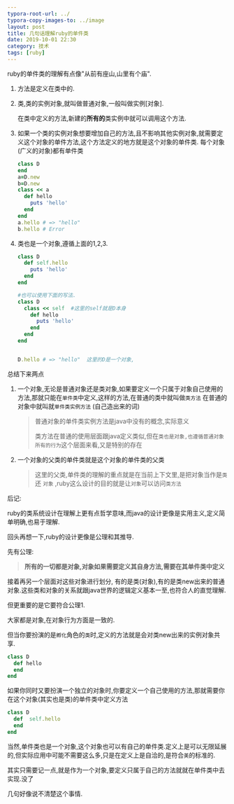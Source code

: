 ```yaml
---
typora-root-url: ../
typora-copy-images-to: ../image
layout: post
title: 几句话理解ruby的单件类
date: 2019-10-01 22:30
category: 技术
tags: [ruby]
---
```




ruby的单件类的理解有点像"从前有座山,山里有个庙".



1. 方法是定义在类中的.

2. 类,类的实例对象,就叫做普通对象,一般叫做实例[对象]. 

   在类中定义的方法,新建的**所有的**类实例中就可以调用这个方法.

3. 如果一个类的实例对象想要增加自己的方法,且不影响其他实例对象,就需要定义这个对象的单件方法,这个方法定义的地方就是这个对象的单件类. 每个对象(广义的对象)都有单件类

   ```ruby
   class D
   end
   a=D.new
   b=D.new
   class << a
     def hello
       puts 'hello'
     end
   end
   a.hello # => "hello"
   b.hello # Error
   ```

4. 类也是一个对象,遵循上面的1,2,3.

   ```ruby
   class D
     def self.hello
       puts 'hello'
     end
   end
   
   #也可以使用下面的写法.
   class D
     class << self  #这里的self就是D本身
       def hello
         puts 'hello'
       end
     end
   end
   
   
   D.hello # => "hello"  这里的D是一个对象,
   
   ```

   

总结下来两点

1. 一个对象,无论是普通对象还是类对象,如果要定义一个只属于对象自己使用的方法,那就只能在`单件类`中定义,这样的方法,在普通的类中就叫做`类方法` 在普通的对象中就叫就`单件类实例方法` (自己造出来的词)

   > 普通对象的单件类实例方法是java中没有的概念,实际意义
   >
   > 类方法在普通的使用层面跟java定义类似,但在`类也是对象,也遵循普通对象所有的行为`这个层面来看,又是特别的存在

2. 一个对象的父类的单件类就是这个对象的单件类的父类

   >这里的父类,单件类的理解的重点就是在当前上下文里,是把对象当作是`类`还 `对象` ,ruby这么设计的目的就是让`对象`可以访问`类方法`



后记:

ruby的类系统设计在理解上更有点哲学意味,而java的设计更像是实用主义,定义简单明确,也易于理解.

回头再想一下,ruby的设计更像是公理和其推导.

先有公理:

> **所有的一切都是对象,对象如果需要定义其自身方法,需要在其单件类中定义**

接着再另一个层面对这些对象进行划分, 有的是类(对象),有的是类new出来的普通对象.这些类和对象的关系就跟java世界的逻辑定义基本一至,也符合人的直觉理解.  

但更重要的是它要符合公理1.



大家都是对象,在对象行为方面是一致的.

但当你要扮演的是`孵化`角色的`类`时,定义的方法就是会对类new出来的实例对象共享.

```ruby
class D
  def hello
  end
end
```



 如果你同时又要扮演一个独立的对象时,你要定义一个自己使用的方法,那就需要你在这个对象(其实也是类)的单件类中定义方法

```ruby
class D
  def  self.hello
  end
end
```

当然,单件类也是一个对象,这个对象也可以有自己的单件类.定义上是可以无限延展的,但实际应用中可能不需要这么多,只是在定义上是自洽的,是符合`美`的标准的.



其实只需要记一点,就是作为一个对象,要定义只属于自己的方法就就在单件类中去实现.没了



几句好像说不清楚这个事情.